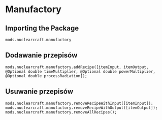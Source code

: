 # Manufactory

## Importing the Package
`mods.nuclearcraft.manufactory`

## Dodawanie przepisów
```zenscript
mods.nuclearcraft.manufactory.addRecipe([itemInput, itemOutput, @Optional double timeMultiplier, @Optional double powerMultiplier, @Optional double processRadiation]);
```

## Usuwanie przepisów
```zenscript
mods.nuclearcraft.manufactory.removeRecipeWithInput([itemInput]);
mods.nuclearcraft.manufactory.removeRecipeWithOutput([itemOutput]);
mods.nuclearcraft.manufactory.removeAllRecipes();
```